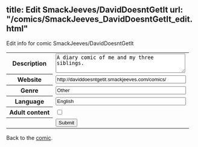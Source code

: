 title: Edit SmackJeeves/DavidDoesntGetIt
url: "/comics/SmackJeeves_DavidDoesntGetIt_edit.html"
---
Edit info for comic SmackJeeves/DavidDoesntGetIt

<form name="comic" action="http://gaepostmail.appspot.com/comic/" method="post">
<table class="comicinfo">
<tr>
<th>Description</th><td><textarea name="description" cols="40" rows="3">A diary comic of me and my three siblings.</textarea></td>
</tr>
<tr>
<th>Website</th><td><input type="text" name="url" value="http://daviddoesntgetit.smackjeeves.com/comics/" size="40"/></td>
</tr>
<tr>
<th>Genre</th><td><input type="text" name="genre" value="Other" size="40"/></td>
</tr>
<tr>
<th>Language</th><td><input type="text" name="language" value="English" size="40"/></td>
</tr>
<tr>
<th>Adult content</th><td><input type="checkbox" name="adult" value="adult" /></td>
</tr>
<tr>
<th></th><td>
<input type="hidden" name="comic" value="SmackJeeves_DavidDoesntGetIt" />
<input type="submit" name="submit" value="Submit" />
</td>
</tr>
</table>
</form>

Back to the [comic](SmackJeeves_DavidDoesntGetIt.html).
